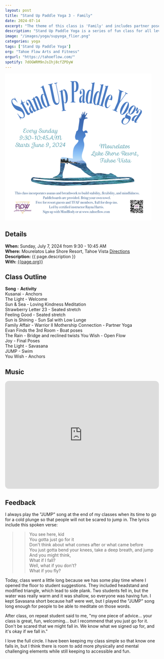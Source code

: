```yaml
---
layout: post
title: "Stand Up Paddle Yoga 3 - Family"
date: 2024-07-14 
excerpt: "The theme of this class is 'Family' and includes partner poses and glances to build connection to one another."
description: "Stand Up Paddle Yoga is a series of fun class for all levels with flowing poses and breathwork to build stability, flexibility, and mindfulness. These classes will follow an arc of opening awareness, warm-up stretch, balancing poses, inversions, grounding poses, relaxation, and a cold plunge."
image: "/images/yoga/supyoga_flier.png"
categories: yoga
tags: ['Stand Up Paddle Yoga']
org: "Tahoe Flow Arts and Fitness"
orgurl: "https://tahoeflow.com/"
spotify: 7dOGWRM9nJsIhj8cfZPDyW
---
```


<img src="/images/yoga/supyoga_flier.png" alt="FLier" width="95%"/>


## Details

**When:** Sunday, July 7, 2024 from 9:30 - 10:45 AM   
**Where:** Mourelatos Lake Shore Resort, Tahoe Vista [Directions](https://www.google.com/maps/dir//6834+N+Lake+Blvd,+Tahoe+Vista,+CA+96148/@39.239939,-120.1344659,12z/data=!4m8!4m7!1m0!1m5!1m1!1s0x809964b0ff6493a3:0x7579cace84dcb8f8!2m2!1d-120.052065!2d39.239968?entry=ttu)   
**Description:** {{ page.description }}     
**With:** [{{page.org}}]({{page.orgurl}})

## Class Outline

**Song** - **Activity**      
Kusanai - Anchors      
The Light - Welcome       
Sun & Sea - Loving Kindness Meditation     
Strawberry Letter 23 - Seated stretch      
Feeling Good - Seated stretch        
Sun is Shining - Sun Sal with Low Lunge       
Family Affair - Warrior II
Mothership Connection - Partner Yoga  
Evan Finds the 3rd Room - Boat poses  
The Rain - Bridge and reclined twists
You Wish - Open Flow              
Joy - Final Poses      
The Light - Savasana             
JUMP - Swim   
You Wish - Anchors   


## Music

<iframe style="border-radius:12px" src="https://open.spotify.com/embed/playlist/{{ page.spotify }}?utm_source=generator" width="100%" height="352" frameBorder="0" allowfullscreen="" allow="autoplay; clipboard-write; encrypted-media; fullscreen; picture-in-picture" loading="lazy"></iframe>  


## Feedback

I always play the "JUMP" song at the end of my classes when its time to go for a cold plunge so that people will not be scared to jump in. The lyrics include this spoken verse:

>> You see here, kid    
>> You gotta just go for it    
>> Don't think about what comes after or what came before    
>> You just gotta bend your knees, take a deep breath, and jump    
>> And you might think,    
>> What if I fall?    
>> Well, what if you don't?    
>> What if you fly?    

Today, class went a little long because we has some play time where I opened the floor to student suggestions. They included headstand and modified triangle, which lead to side plank. Two students fell in, but the water was really warm and it was shallow, so everyone was having fun. I kept Savasana short because half were wet, but I played the "JUMP" song long enough for people to be able to meditate on those words. 

After class, on repeat student said to me, "my one piece of advice... your class is great, fun, welcoming... but I recommend that you just go for it. Don't be scared that we might fall in. We know what we signed up for, and it's okay if we fall in."

I love the full circle. I have been keeping my class simple so that know one falls in, but I think there is room to add more physically and mental challenging elements while still keeping to accessible and fun.